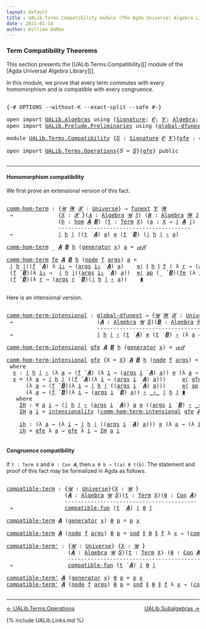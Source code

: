 ```yaml
---
layout: default
title : UALib.Terms.Compatibility module (The Agda Universal Algebra Library)
date : 2021-01-14
author: William DeMeo
---
```


### <a id="term-compatibility-theorems">Term Compatibility Theorems</a>

This section presents the [UALib.Terms.Compatibility][] module of the [Agda Universal Algebra Library][].

In this module, we prove that every term commutes with every homomorphism and is compatible with every congruence.

<pre class="Agda">

<a id="454" class="Symbol">{-#</a> <a id="458" class="Keyword">OPTIONS</a> <a id="466" class="Pragma">--without-K</a> <a id="478" class="Pragma">--exact-split</a> <a id="492" class="Pragma">--safe</a> <a id="499" class="Symbol">#-}</a>

<a id="504" class="Keyword">open</a> <a id="509" class="Keyword">import</a> <a id="516" href="UALib.Algebras.html" class="Module">UALib.Algebras</a> <a id="531" class="Keyword">using</a> <a id="537" class="Symbol">(</a><a id="538" href="UALib.Algebras.Signatures.html#1385" class="Function">Signature</a><a id="547" class="Symbol">;</a> <a id="549" href="universes.html#613" class="Generalizable">𝓞</a><a id="550" class="Symbol">;</a> <a id="552" href="universes.html#617" class="Generalizable">𝓥</a><a id="553" class="Symbol">;</a> <a id="555" href="UALib.Algebras.Algebras.html#781" class="Function">Algebra</a><a id="562" class="Symbol">;</a> <a id="564" href="UALib.Algebras.Algebras.html#3482" class="Function Operator">_↠_</a><a id="567" class="Symbol">)</a>
<a id="569" class="Keyword">open</a> <a id="574" class="Keyword">import</a> <a id="581" href="UALib.Prelude.Preliminaries.html" class="Module">UALib.Prelude.Preliminaries</a> <a id="609" class="Keyword">using</a> <a id="615" class="Symbol">(</a><a id="616" href="MGS-Subsingleton-Theorems.html#3468" class="Function">global-dfunext</a><a id="630" class="Symbol">;</a> <a id="632" href="universes.html#551" class="Postulate">Universe</a><a id="640" class="Symbol">;</a> <a id="642" href="universes.html#758" class="Function Operator">_̇</a><a id="644" class="Symbol">)</a>

<a id="647" class="Keyword">module</a> <a id="654" href="UALib.Terms.Compatibility.html" class="Module">UALib.Terms.Compatibility</a> <a id="680" class="Symbol">{</a><a id="681" href="UALib.Terms.Compatibility.html#681" class="Bound">𝑆</a> <a id="683" class="Symbol">:</a> <a id="685" href="UALib.Algebras.Signatures.html#1385" class="Function">Signature</a> <a id="695" href="universes.html#613" class="Generalizable">𝓞</a> <a id="697" href="universes.html#617" class="Generalizable">𝓥</a><a id="698" class="Symbol">}{</a><a id="700" href="UALib.Terms.Compatibility.html#700" class="Bound">gfe</a> <a id="704" class="Symbol">:</a> <a id="706" href="MGS-Subsingleton-Theorems.html#3468" class="Function">global-dfunext</a><a id="720" class="Symbol">}</a> <a id="722" class="Keyword">where</a>

<a id="729" class="Keyword">open</a> <a id="734" class="Keyword">import</a> <a id="741" href="UALib.Terms.Operations.html" class="Module">UALib.Terms.Operations</a><a id="763" class="Symbol">{</a><a id="764" class="Argument">𝑆</a> <a id="766" class="Symbol">=</a> <a id="768" href="UALib.Terms.Compatibility.html#681" class="Bound">𝑆</a><a id="769" class="Symbol">}{</a><a id="771" href="UALib.Terms.Compatibility.html#700" class="Bound">gfe</a><a id="774" class="Symbol">}</a> <a id="776" class="Keyword">public</a>

</pre>

----------------------------------------------------------

#### <a id="homomorphism compatibility">Homomorphism compatibility</a>

We first prove an extensional version of this fact.

<pre class="Agda">

<a id="comm-hom-term"></a><a id="995" href="UALib.Terms.Compatibility.html#995" class="Function">comm-hom-term</a> <a id="1009" class="Symbol">:</a> <a id="1011" class="Symbol">{</a><a id="1012" href="UALib.Terms.Compatibility.html#1012" class="Bound">𝓤</a> <a id="1014" href="UALib.Terms.Compatibility.html#1014" class="Bound">𝓦</a> <a id="1016" href="UALib.Terms.Compatibility.html#1016" class="Bound">𝓧</a> <a id="1018" class="Symbol">:</a> <a id="1020" href="universes.html#551" class="Postulate">Universe</a><a id="1028" class="Symbol">}</a> <a id="1030" class="Symbol">→</a> <a id="1032" href="MGS-FunExt-from-Univalence.html#393" class="Function">funext</a> <a id="1039" href="UALib.Terms.Compatibility.html#697" class="Bound">𝓥</a> <a id="1041" href="UALib.Terms.Compatibility.html#1014" class="Bound">𝓦</a>
 <a id="1044" class="Symbol">→</a>              <a id="1059" class="Symbol">{</a><a id="1060" href="UALib.Terms.Compatibility.html#1060" class="Bound">X</a> <a id="1062" class="Symbol">:</a> <a id="1064" href="UALib.Terms.Compatibility.html#1016" class="Bound">𝓧</a> <a id="1066" href="universes.html#758" class="Function Operator">̇</a><a id="1067" class="Symbol">}(</a><a id="1069" href="UALib.Terms.Compatibility.html#1069" class="Bound">𝑨</a> <a id="1071" class="Symbol">:</a> <a id="1073" href="UALib.Algebras.Algebras.html#781" class="Function">Algebra</a> <a id="1081" href="UALib.Terms.Compatibility.html#1012" class="Bound">𝓤</a> <a id="1083" href="UALib.Terms.Compatibility.html#681" class="Bound">𝑆</a><a id="1084" class="Symbol">)</a> <a id="1086" class="Symbol">(</a><a id="1087" href="UALib.Terms.Compatibility.html#1087" class="Bound">𝑩</a> <a id="1089" class="Symbol">:</a> <a id="1091" href="UALib.Algebras.Algebras.html#781" class="Function">Algebra</a> <a id="1099" href="UALib.Terms.Compatibility.html#1014" class="Bound">𝓦</a> <a id="1101" href="UALib.Terms.Compatibility.html#681" class="Bound">𝑆</a><a id="1102" class="Symbol">)</a>
                <a id="1120" class="Symbol">(</a><a id="1121" href="UALib.Terms.Compatibility.html#1121" class="Bound">h</a> <a id="1123" class="Symbol">:</a> <a id="1125" href="UALib.Homomorphisms.Basic.html#1984" class="Function">hom</a> <a id="1129" href="UALib.Terms.Compatibility.html#1069" class="Bound">𝑨</a> <a id="1131" href="UALib.Terms.Compatibility.html#1087" class="Bound">𝑩</a><a id="1132" class="Symbol">)</a> <a id="1134" class="Symbol">(</a><a id="1135" href="UALib.Terms.Compatibility.html#1135" class="Bound">t</a> <a id="1137" class="Symbol">:</a> <a id="1139" href="UALib.Terms.Basic.html#2288" class="Datatype">Term</a> <a id="1144" href="UALib.Terms.Compatibility.html#1060" class="Bound">X</a><a id="1145" class="Symbol">)</a> <a id="1147" class="Symbol">(</a><a id="1148" href="UALib.Terms.Compatibility.html#1148" class="Bound">a</a> <a id="1150" class="Symbol">:</a> <a id="1152" href="UALib.Terms.Compatibility.html#1060" class="Bound">X</a> <a id="1154" class="Symbol">→</a> <a id="1156" href="UALib.Prelude.Preliminaries.html#11659" class="Function Operator">∣</a> <a id="1158" href="UALib.Terms.Compatibility.html#1069" class="Bound">𝑨</a> <a id="1160" href="UALib.Prelude.Preliminaries.html#11659" class="Function Operator">∣</a><a id="1161" class="Symbol">)</a>
                <a id="1179" class="Comment">-----------------------------------------</a>
 <a id="1222" class="Symbol">→</a>              <a id="1237" href="UALib.Prelude.Preliminaries.html#11659" class="Function Operator">∣</a> <a id="1239" href="UALib.Terms.Compatibility.html#1121" class="Bound">h</a> <a id="1241" href="UALib.Prelude.Preliminaries.html#11659" class="Function Operator">∣</a> <a id="1243" class="Symbol">((</a><a id="1245" href="UALib.Terms.Compatibility.html#1135" class="Bound">t</a> <a id="1247" href="UALib.Terms.Operations.html#1318" class="Function Operator">̇</a> <a id="1249" href="UALib.Terms.Compatibility.html#1069" class="Bound">𝑨</a><a id="1250" class="Symbol">)</a> <a id="1252" href="UALib.Terms.Compatibility.html#1148" class="Bound">a</a><a id="1253" class="Symbol">)</a> <a id="1255" href="UALib.Prelude.Preliminaries.html#5556" class="Datatype Operator">≡</a> <a id="1257" class="Symbol">(</a><a id="1258" href="UALib.Terms.Compatibility.html#1135" class="Bound">t</a> <a id="1260" href="UALib.Terms.Operations.html#1318" class="Function Operator">̇</a> <a id="1262" href="UALib.Terms.Compatibility.html#1087" class="Bound">𝑩</a><a id="1263" class="Symbol">)</a> <a id="1265" class="Symbol">(</a><a id="1266" href="UALib.Prelude.Preliminaries.html#11659" class="Function Operator">∣</a> <a id="1268" href="UALib.Terms.Compatibility.html#1121" class="Bound">h</a> <a id="1270" href="UALib.Prelude.Preliminaries.html#11659" class="Function Operator">∣</a> <a id="1272" href="MGS-MLTT.html#3813" class="Function Operator">∘</a> <a id="1274" href="UALib.Terms.Compatibility.html#1148" class="Bound">a</a><a id="1275" class="Symbol">)</a>

<a id="1278" href="UALib.Terms.Compatibility.html#995" class="Function">comm-hom-term</a> <a id="1292" class="Symbol">_</a> <a id="1294" href="UALib.Terms.Compatibility.html#1294" class="Bound">𝑨</a> <a id="1296" href="UALib.Terms.Compatibility.html#1296" class="Bound">𝑩</a> <a id="1298" href="UALib.Terms.Compatibility.html#1298" class="Bound">h</a> <a id="1300" class="Symbol">(</a><a id="1301" href="UALib.Terms.Basic.html#2335" class="InductiveConstructor">generator</a> <a id="1311" href="UALib.Terms.Compatibility.html#1311" class="Bound">x</a><a id="1312" class="Symbol">)</a> <a id="1314" href="UALib.Terms.Compatibility.html#1314" class="Bound">a</a> <a id="1316" class="Symbol">=</a> <a id="1318" href="UALib.Prelude.Preliminaries.html#5570" class="InductiveConstructor">𝓇ℯ𝒻𝓁</a>

<a id="1324" href="UALib.Terms.Compatibility.html#995" class="Function">comm-hom-term</a> <a id="1338" href="UALib.Terms.Compatibility.html#1338" class="Bound">fe</a> <a id="1341" href="UALib.Terms.Compatibility.html#1341" class="Bound">𝑨</a> <a id="1343" href="UALib.Terms.Compatibility.html#1343" class="Bound">𝑩</a> <a id="1345" href="UALib.Terms.Compatibility.html#1345" class="Bound">h</a> <a id="1347" class="Symbol">(</a><a id="1348" href="UALib.Terms.Basic.html#2360" class="InductiveConstructor">node</a> <a id="1353" href="UALib.Terms.Compatibility.html#1353" class="Bound">f</a> <a id="1355" href="UALib.Terms.Compatibility.html#1355" class="Bound">args</a><a id="1359" class="Symbol">)</a> <a id="1361" href="UALib.Terms.Compatibility.html#1361" class="Bound">a</a> <a id="1363" class="Symbol">=</a>
 <a id="1366" href="UALib.Prelude.Preliminaries.html#11659" class="Function Operator">∣</a> <a id="1368" href="UALib.Terms.Compatibility.html#1345" class="Bound">h</a> <a id="1370" href="UALib.Prelude.Preliminaries.html#11659" class="Function Operator">∣</a><a id="1371" class="Symbol">((</a><a id="1373" href="UALib.Terms.Compatibility.html#1353" class="Bound">f</a> <a id="1375" href="UALib.Algebras.Algebras.html#2931" class="Function Operator">̂</a> <a id="1377" href="UALib.Terms.Compatibility.html#1341" class="Bound">𝑨</a><a id="1378" class="Symbol">)</a> <a id="1380" class="Symbol">λ</a> <a id="1382" href="UALib.Terms.Compatibility.html#1382" class="Bound">i₁</a> <a id="1385" class="Symbol">→</a> <a id="1387" class="Symbol">(</a><a id="1388" href="UALib.Terms.Compatibility.html#1355" class="Bound">args</a> <a id="1393" href="UALib.Terms.Compatibility.html#1382" class="Bound">i₁</a> <a id="1396" href="UALib.Terms.Operations.html#1318" class="Function Operator">̇</a> <a id="1398" href="UALib.Terms.Compatibility.html#1341" class="Bound">𝑨</a><a id="1399" class="Symbol">)</a> <a id="1401" href="UALib.Terms.Compatibility.html#1361" class="Bound">a</a><a id="1402" class="Symbol">)</a>    <a id="1407" href="MGS-MLTT.html#5997" class="Function Operator">≡⟨</a> <a id="1410" href="UALib.Prelude.Preliminaries.html#11740" class="Function Operator">∥</a> <a id="1412" href="UALib.Terms.Compatibility.html#1345" class="Bound">h</a> <a id="1414" href="UALib.Prelude.Preliminaries.html#11740" class="Function Operator">∥</a> <a id="1416" href="UALib.Terms.Compatibility.html#1353" class="Bound">f</a> <a id="1418" class="Symbol">(</a> <a id="1420" class="Symbol">λ</a> <a id="1422" href="UALib.Terms.Compatibility.html#1422" class="Bound">r</a> <a id="1424" class="Symbol">→</a> <a id="1426" class="Symbol">(</a><a id="1427" href="UALib.Terms.Compatibility.html#1355" class="Bound">args</a> <a id="1432" href="UALib.Terms.Compatibility.html#1422" class="Bound">r</a> <a id="1434" href="UALib.Terms.Operations.html#1318" class="Function Operator">̇</a> <a id="1436" href="UALib.Terms.Compatibility.html#1341" class="Bound">𝑨</a><a id="1437" class="Symbol">)</a> <a id="1439" href="UALib.Terms.Compatibility.html#1361" class="Bound">a</a> <a id="1441" class="Symbol">)</a> <a id="1443" href="MGS-MLTT.html#5997" class="Function Operator">⟩</a>
 <a id="1446" class="Symbol">(</a><a id="1447" href="UALib.Terms.Compatibility.html#1353" class="Bound">f</a> <a id="1449" href="UALib.Algebras.Algebras.html#2931" class="Function Operator">̂</a> <a id="1451" href="UALib.Terms.Compatibility.html#1343" class="Bound">𝑩</a><a id="1452" class="Symbol">)(λ</a> <a id="1456" href="UALib.Terms.Compatibility.html#1456" class="Bound">i₁</a> <a id="1459" class="Symbol">→</a>  <a id="1462" href="UALib.Prelude.Preliminaries.html#11659" class="Function Operator">∣</a> <a id="1464" href="UALib.Terms.Compatibility.html#1345" class="Bound">h</a> <a id="1466" href="UALib.Prelude.Preliminaries.html#11659" class="Function Operator">∣</a><a id="1467" class="Symbol">((</a><a id="1469" href="UALib.Terms.Compatibility.html#1355" class="Bound">args</a> <a id="1474" href="UALib.Terms.Compatibility.html#1456" class="Bound">i₁</a> <a id="1477" href="UALib.Terms.Operations.html#1318" class="Function Operator">̇</a> <a id="1479" href="UALib.Terms.Compatibility.html#1341" class="Bound">𝑨</a><a id="1480" class="Symbol">)</a> <a id="1482" href="UALib.Terms.Compatibility.html#1361" class="Bound">a</a><a id="1483" class="Symbol">))</a>  <a id="1487" href="MGS-MLTT.html#5997" class="Function Operator">≡⟨</a> <a id="1490" href="MGS-MLTT.html#6613" class="Function">ap</a> <a id="1493" class="Symbol">(_</a> <a id="1496" href="UALib.Algebras.Algebras.html#2931" class="Function Operator">̂</a> <a id="1498" href="UALib.Terms.Compatibility.html#1343" class="Bound">𝑩</a><a id="1499" class="Symbol">)(</a><a id="1501" href="UALib.Terms.Compatibility.html#1338" class="Bound">fe</a> <a id="1504" class="Symbol">(λ</a> <a id="1507" href="UALib.Terms.Compatibility.html#1507" class="Bound">i₁</a> <a id="1510" class="Symbol">→</a> <a id="1512" href="UALib.Terms.Compatibility.html#995" class="Function">comm-hom-term</a> <a id="1526" href="UALib.Terms.Compatibility.html#1338" class="Bound">fe</a> <a id="1529" href="UALib.Terms.Compatibility.html#1341" class="Bound">𝑨</a> <a id="1531" href="UALib.Terms.Compatibility.html#1343" class="Bound">𝑩</a> <a id="1533" href="UALib.Terms.Compatibility.html#1345" class="Bound">h</a> <a id="1535" class="Symbol">(</a><a id="1536" href="UALib.Terms.Compatibility.html#1355" class="Bound">args</a> <a id="1541" href="UALib.Terms.Compatibility.html#1507" class="Bound">i₁</a><a id="1543" class="Symbol">)</a> <a id="1545" href="UALib.Terms.Compatibility.html#1361" class="Bound">a</a><a id="1546" class="Symbol">))</a><a id="1548" href="MGS-MLTT.html#5997" class="Function Operator">⟩</a>
 <a id="1551" class="Symbol">(</a><a id="1552" href="UALib.Terms.Compatibility.html#1353" class="Bound">f</a> <a id="1554" href="UALib.Algebras.Algebras.html#2931" class="Function Operator">̂</a> <a id="1556" href="UALib.Terms.Compatibility.html#1343" class="Bound">𝑩</a><a id="1557" class="Symbol">)(λ</a> <a id="1561" href="UALib.Terms.Compatibility.html#1561" class="Bound">r</a> <a id="1563" class="Symbol">→</a> <a id="1565" class="Symbol">(</a><a id="1566" href="UALib.Terms.Compatibility.html#1355" class="Bound">args</a> <a id="1571" href="UALib.Terms.Compatibility.html#1561" class="Bound">r</a> <a id="1573" href="UALib.Terms.Operations.html#1318" class="Function Operator">̇</a> <a id="1575" href="UALib.Terms.Compatibility.html#1343" class="Bound">𝑩</a><a id="1576" class="Symbol">)(</a><a id="1578" href="UALib.Prelude.Preliminaries.html#11659" class="Function Operator">∣</a> <a id="1580" href="UALib.Terms.Compatibility.html#1345" class="Bound">h</a> <a id="1582" href="UALib.Prelude.Preliminaries.html#11659" class="Function Operator">∣</a> <a id="1584" href="MGS-MLTT.html#3813" class="Function Operator">∘</a> <a id="1586" href="UALib.Terms.Compatibility.html#1361" class="Bound">a</a><a id="1587" class="Symbol">))</a>    <a id="1593" href="MGS-MLTT.html#6079" class="Function Operator">∎</a>

</pre>

Here is an intensional version.

<pre class="Agda">

<a id="comm-hom-term-intensional"></a><a id="1655" href="UALib.Terms.Compatibility.html#1655" class="Function">comm-hom-term-intensional</a> <a id="1681" class="Symbol">:</a> <a id="1683" href="MGS-Subsingleton-Theorems.html#3468" class="Function">global-dfunext</a> <a id="1698" class="Symbol">→</a> <a id="1700" class="Symbol">{</a><a id="1701" href="UALib.Terms.Compatibility.html#1701" class="Bound">𝓤</a> <a id="1703" href="UALib.Terms.Compatibility.html#1703" class="Bound">𝓦</a> <a id="1705" href="UALib.Terms.Compatibility.html#1705" class="Bound">𝓧</a> <a id="1707" class="Symbol">:</a> <a id="1709" href="universes.html#551" class="Postulate">Universe</a><a id="1717" class="Symbol">}{</a><a id="1719" href="UALib.Terms.Compatibility.html#1719" class="Bound">X</a> <a id="1721" class="Symbol">:</a> <a id="1723" href="UALib.Terms.Compatibility.html#1705" class="Bound">𝓧</a> <a id="1725" href="universes.html#758" class="Function Operator">̇</a><a id="1726" class="Symbol">}</a>
 <a id="1729" class="Symbol">→</a>                          <a id="1756" class="Symbol">(</a><a id="1757" href="UALib.Terms.Compatibility.html#1757" class="Bound">𝑨</a> <a id="1759" class="Symbol">:</a> <a id="1761" href="UALib.Algebras.Algebras.html#781" class="Function">Algebra</a> <a id="1769" href="UALib.Terms.Compatibility.html#1701" class="Bound">𝓤</a> <a id="1771" href="UALib.Terms.Compatibility.html#681" class="Bound">𝑆</a><a id="1772" class="Symbol">)(</a><a id="1774" href="UALib.Terms.Compatibility.html#1774" class="Bound">𝑩</a> <a id="1776" class="Symbol">:</a> <a id="1778" href="UALib.Algebras.Algebras.html#781" class="Function">Algebra</a> <a id="1786" href="UALib.Terms.Compatibility.html#1703" class="Bound">𝓦</a> <a id="1788" href="UALib.Terms.Compatibility.html#681" class="Bound">𝑆</a><a id="1789" class="Symbol">)(</a><a id="1791" href="UALib.Terms.Compatibility.html#1791" class="Bound">h</a> <a id="1793" class="Symbol">:</a> <a id="1795" href="UALib.Homomorphisms.Basic.html#1984" class="Function">hom</a> <a id="1799" href="UALib.Terms.Compatibility.html#1757" class="Bound">𝑨</a> <a id="1801" href="UALib.Terms.Compatibility.html#1774" class="Bound">𝑩</a><a id="1802" class="Symbol">)(</a><a id="1804" href="UALib.Terms.Compatibility.html#1804" class="Bound">t</a> <a id="1806" class="Symbol">:</a> <a id="1808" href="UALib.Terms.Basic.html#2288" class="Datatype">Term</a> <a id="1813" href="UALib.Terms.Compatibility.html#1719" class="Bound">X</a><a id="1814" class="Symbol">)</a>
                            <a id="1844" class="Comment">-------------------------------------------------------------</a>
 <a id="1907" class="Symbol">→</a>                          <a id="1934" href="UALib.Prelude.Preliminaries.html#11659" class="Function Operator">∣</a> <a id="1936" href="UALib.Terms.Compatibility.html#1791" class="Bound">h</a> <a id="1938" href="UALib.Prelude.Preliminaries.html#11659" class="Function Operator">∣</a> <a id="1940" href="MGS-MLTT.html#3813" class="Function Operator">∘</a> <a id="1942" class="Symbol">(</a><a id="1943" href="UALib.Terms.Compatibility.html#1804" class="Bound">t</a> <a id="1945" href="UALib.Terms.Operations.html#1318" class="Function Operator">̇</a> <a id="1947" href="UALib.Terms.Compatibility.html#1757" class="Bound">𝑨</a><a id="1948" class="Symbol">)</a> <a id="1950" href="UALib.Prelude.Preliminaries.html#5556" class="Datatype Operator">≡</a> <a id="1952" class="Symbol">(</a><a id="1953" href="UALib.Terms.Compatibility.html#1804" class="Bound">t</a> <a id="1955" href="UALib.Terms.Operations.html#1318" class="Function Operator">̇</a> <a id="1957" href="UALib.Terms.Compatibility.html#1774" class="Bound">𝑩</a><a id="1958" class="Symbol">)</a> <a id="1960" href="MGS-MLTT.html#3813" class="Function Operator">∘</a> <a id="1962" class="Symbol">(λ</a> <a id="1965" href="UALib.Terms.Compatibility.html#1965" class="Bound">a</a> <a id="1967" class="Symbol">→</a> <a id="1969" href="UALib.Prelude.Preliminaries.html#11659" class="Function Operator">∣</a> <a id="1971" href="UALib.Terms.Compatibility.html#1791" class="Bound">h</a> <a id="1973" href="UALib.Prelude.Preliminaries.html#11659" class="Function Operator">∣</a> <a id="1975" href="MGS-MLTT.html#3813" class="Function Operator">∘</a> <a id="1977" href="UALib.Terms.Compatibility.html#1965" class="Bound">a</a><a id="1978" class="Symbol">)</a>

<a id="1981" href="UALib.Terms.Compatibility.html#1655" class="Function">comm-hom-term-intensional</a> <a id="2007" href="UALib.Terms.Compatibility.html#2007" class="Bound">gfe</a> <a id="2011" href="UALib.Terms.Compatibility.html#2011" class="Bound">𝑨</a> <a id="2013" href="UALib.Terms.Compatibility.html#2013" class="Bound">𝑩</a> <a id="2015" href="UALib.Terms.Compatibility.html#2015" class="Bound">h</a> <a id="2017" class="Symbol">(</a><a id="2018" href="UALib.Terms.Basic.html#2335" class="InductiveConstructor">generator</a> <a id="2028" href="UALib.Terms.Compatibility.html#2028" class="Bound">x</a><a id="2029" class="Symbol">)</a> <a id="2031" class="Symbol">=</a> <a id="2033" href="UALib.Prelude.Preliminaries.html#5570" class="InductiveConstructor">𝓇ℯ𝒻𝓁</a>

<a id="2039" href="UALib.Terms.Compatibility.html#1655" class="Function">comm-hom-term-intensional</a> <a id="2065" href="UALib.Terms.Compatibility.html#2065" class="Bound">gfe</a> <a id="2069" class="Symbol">{</a><a id="2070" class="Argument">X</a> <a id="2072" class="Symbol">=</a> <a id="2074" href="UALib.Terms.Compatibility.html#2074" class="Bound">X</a><a id="2075" class="Symbol">}</a> <a id="2077" href="UALib.Terms.Compatibility.html#2077" class="Bound">𝑨</a> <a id="2079" href="UALib.Terms.Compatibility.html#2079" class="Bound">𝑩</a> <a id="2081" href="UALib.Terms.Compatibility.html#2081" class="Bound">h</a> <a id="2083" class="Symbol">(</a><a id="2084" href="UALib.Terms.Basic.html#2360" class="InductiveConstructor">node</a> <a id="2089" href="UALib.Terms.Compatibility.html#2089" class="Bound">f</a> <a id="2091" href="UALib.Terms.Compatibility.html#2091" class="Bound">args</a><a id="2095" class="Symbol">)</a> <a id="2097" class="Symbol">=</a> <a id="2099" href="UALib.Terms.Compatibility.html#2110" class="Function">γ</a>
 <a id="2102" class="Keyword">where</a>
  <a id="2110" href="UALib.Terms.Compatibility.html#2110" class="Function">γ</a> <a id="2112" class="Symbol">:</a> <a id="2114" href="UALib.Prelude.Preliminaries.html#11659" class="Function Operator">∣</a> <a id="2116" href="UALib.Terms.Compatibility.html#2081" class="Bound">h</a> <a id="2118" href="UALib.Prelude.Preliminaries.html#11659" class="Function Operator">∣</a> <a id="2120" href="MGS-MLTT.html#3813" class="Function Operator">∘</a> <a id="2122" class="Symbol">(λ</a> <a id="2125" href="UALib.Terms.Compatibility.html#2125" class="Bound">a</a> <a id="2127" class="Symbol">→</a> <a id="2129" class="Symbol">(</a><a id="2130" href="UALib.Terms.Compatibility.html#2089" class="Bound">f</a> <a id="2132" href="UALib.Algebras.Algebras.html#2931" class="Function Operator">̂</a> <a id="2134" href="UALib.Terms.Compatibility.html#2077" class="Bound">𝑨</a><a id="2135" class="Symbol">)</a> <a id="2137" class="Symbol">(λ</a> <a id="2140" href="UALib.Terms.Compatibility.html#2140" class="Bound">i</a> <a id="2142" class="Symbol">→</a> <a id="2144" class="Symbol">(</a><a id="2145" href="UALib.Terms.Compatibility.html#2091" class="Bound">args</a> <a id="2150" href="UALib.Terms.Compatibility.html#2140" class="Bound">i</a> <a id="2152" href="UALib.Terms.Operations.html#1318" class="Function Operator">̇</a> <a id="2154" href="UALib.Terms.Compatibility.html#2077" class="Bound">𝑨</a><a id="2155" class="Symbol">)</a> <a id="2157" href="UALib.Terms.Compatibility.html#2125" class="Bound">a</a><a id="2158" class="Symbol">))</a> <a id="2161" href="UALib.Prelude.Preliminaries.html#5556" class="Datatype Operator">≡</a> <a id="2163" class="Symbol">(λ</a> <a id="2166" href="UALib.Terms.Compatibility.html#2166" class="Bound">a</a> <a id="2168" class="Symbol">→</a> <a id="2170" class="Symbol">(</a><a id="2171" href="UALib.Terms.Compatibility.html#2089" class="Bound">f</a> <a id="2173" href="UALib.Algebras.Algebras.html#2931" class="Function Operator">̂</a> <a id="2175" href="UALib.Terms.Compatibility.html#2079" class="Bound">𝑩</a><a id="2176" class="Symbol">)(λ</a> <a id="2180" href="UALib.Terms.Compatibility.html#2180" class="Bound">i</a> <a id="2182" class="Symbol">→</a> <a id="2184" class="Symbol">(</a><a id="2185" href="UALib.Terms.Compatibility.html#2091" class="Bound">args</a> <a id="2190" href="UALib.Terms.Compatibility.html#2180" class="Bound">i</a> <a id="2192" href="UALib.Terms.Operations.html#1318" class="Function Operator">̇</a> <a id="2194" href="UALib.Terms.Compatibility.html#2079" class="Bound">𝑩</a><a id="2195" class="Symbol">)</a> <a id="2197" href="UALib.Terms.Compatibility.html#2166" class="Bound">a</a><a id="2198" class="Symbol">))</a> <a id="2201" href="MGS-MLTT.html#3813" class="Function Operator">∘</a> <a id="2203" href="MGS-MLTT.html#3813" class="Function Operator">_∘_</a> <a id="2207" href="UALib.Prelude.Preliminaries.html#11659" class="Function Operator">∣</a> <a id="2209" href="UALib.Terms.Compatibility.html#2081" class="Bound">h</a> <a id="2211" href="UALib.Prelude.Preliminaries.html#11659" class="Function Operator">∣</a>
  <a id="2215" href="UALib.Terms.Compatibility.html#2110" class="Function">γ</a> <a id="2217" class="Symbol">=</a> <a id="2219" class="Symbol">(λ</a> <a id="2222" href="UALib.Terms.Compatibility.html#2222" class="Bound">a</a> <a id="2224" class="Symbol">→</a> <a id="2226" href="UALib.Prelude.Preliminaries.html#11659" class="Function Operator">∣</a> <a id="2228" href="UALib.Terms.Compatibility.html#2081" class="Bound">h</a> <a id="2230" href="UALib.Prelude.Preliminaries.html#11659" class="Function Operator">∣</a> <a id="2232" class="Symbol">((</a><a id="2234" href="UALib.Terms.Compatibility.html#2089" class="Bound">f</a> <a id="2236" href="UALib.Algebras.Algebras.html#2931" class="Function Operator">̂</a> <a id="2238" href="UALib.Terms.Compatibility.html#2077" class="Bound">𝑨</a><a id="2239" class="Symbol">)(λ</a> <a id="2243" href="UALib.Terms.Compatibility.html#2243" class="Bound">i</a> <a id="2245" class="Symbol">→</a> <a id="2247" class="Symbol">(</a><a id="2248" href="UALib.Terms.Compatibility.html#2091" class="Bound">args</a> <a id="2253" href="UALib.Terms.Compatibility.html#2243" class="Bound">i</a> <a id="2255" href="UALib.Terms.Operations.html#1318" class="Function Operator">̇</a> <a id="2257" href="UALib.Terms.Compatibility.html#2077" class="Bound">𝑨</a><a id="2258" class="Symbol">)</a> <a id="2260" href="UALib.Terms.Compatibility.html#2222" class="Bound">a</a><a id="2261" class="Symbol">)))</a>     <a id="2269" href="MGS-MLTT.html#5997" class="Function Operator">≡⟨</a> <a id="2272" href="UALib.Terms.Compatibility.html#2065" class="Bound">gfe</a> <a id="2276" class="Symbol">(λ</a> <a id="2279" href="UALib.Terms.Compatibility.html#2279" class="Bound">a</a> <a id="2281" class="Symbol">→</a> <a id="2283" href="UALib.Prelude.Preliminaries.html#11740" class="Function Operator">∥</a> <a id="2285" href="UALib.Terms.Compatibility.html#2081" class="Bound">h</a> <a id="2287" href="UALib.Prelude.Preliminaries.html#11740" class="Function Operator">∥</a> <a id="2289" href="UALib.Terms.Compatibility.html#2089" class="Bound">f</a> <a id="2291" class="Symbol">(</a> <a id="2293" class="Symbol">λ</a> <a id="2295" href="UALib.Terms.Compatibility.html#2295" class="Bound">r</a> <a id="2297" class="Symbol">→</a> <a id="2299" class="Symbol">(</a><a id="2300" href="UALib.Terms.Compatibility.html#2091" class="Bound">args</a> <a id="2305" href="UALib.Terms.Compatibility.html#2295" class="Bound">r</a> <a id="2307" href="UALib.Terms.Operations.html#1318" class="Function Operator">̇</a> <a id="2309" href="UALib.Terms.Compatibility.html#2077" class="Bound">𝑨</a><a id="2310" class="Symbol">)</a> <a id="2312" href="UALib.Terms.Compatibility.html#2279" class="Bound">a</a> <a id="2314" class="Symbol">))</a> <a id="2317" href="MGS-MLTT.html#5997" class="Function Operator">⟩</a>
      <a id="2325" class="Symbol">(λ</a> <a id="2328" href="UALib.Terms.Compatibility.html#2328" class="Bound">a</a> <a id="2330" class="Symbol">→</a> <a id="2332" class="Symbol">(</a><a id="2333" href="UALib.Terms.Compatibility.html#2089" class="Bound">f</a> <a id="2335" href="UALib.Algebras.Algebras.html#2931" class="Function Operator">̂</a> <a id="2337" href="UALib.Terms.Compatibility.html#2079" class="Bound">𝑩</a><a id="2338" class="Symbol">)(λ</a> <a id="2342" href="UALib.Terms.Compatibility.html#2342" class="Bound">i</a> <a id="2344" class="Symbol">→</a> <a id="2346" href="UALib.Prelude.Preliminaries.html#11659" class="Function Operator">∣</a> <a id="2348" href="UALib.Terms.Compatibility.html#2081" class="Bound">h</a> <a id="2350" href="UALib.Prelude.Preliminaries.html#11659" class="Function Operator">∣</a> <a id="2352" class="Symbol">((</a><a id="2354" href="UALib.Terms.Compatibility.html#2091" class="Bound">args</a> <a id="2359" href="UALib.Terms.Compatibility.html#2342" class="Bound">i</a> <a id="2361" href="UALib.Terms.Operations.html#1318" class="Function Operator">̇</a> <a id="2363" href="UALib.Terms.Compatibility.html#2077" class="Bound">𝑨</a><a id="2364" class="Symbol">)</a> <a id="2366" href="UALib.Terms.Compatibility.html#2328" class="Bound">a</a><a id="2367" class="Symbol">)))</a>     <a id="2375" href="MGS-MLTT.html#5997" class="Function Operator">≡⟨</a> <a id="2378" href="MGS-MLTT.html#6613" class="Function">ap</a> <a id="2381" class="Symbol">(λ</a> <a id="2384" href="UALib.Terms.Compatibility.html#2384" class="Bound">-</a> <a id="2386" class="Symbol">→</a> <a id="2388" class="Symbol">(λ</a> <a id="2391" href="UALib.Terms.Compatibility.html#2391" class="Bound">a</a> <a id="2393" class="Symbol">→</a> <a id="2395" class="Symbol">(</a><a id="2396" href="UALib.Terms.Compatibility.html#2089" class="Bound">f</a> <a id="2398" href="UALib.Algebras.Algebras.html#2931" class="Function Operator">̂</a> <a id="2400" href="UALib.Terms.Compatibility.html#2079" class="Bound">𝑩</a><a id="2401" class="Symbol">)(</a><a id="2403" href="UALib.Terms.Compatibility.html#2384" class="Bound">-</a> <a id="2405" href="UALib.Terms.Compatibility.html#2391" class="Bound">a</a><a id="2406" class="Symbol">)))</a> <a id="2410" href="UALib.Terms.Compatibility.html#2637" class="Function">ih</a> <a id="2413" href="MGS-MLTT.html#5997" class="Function Operator">⟩</a>
      <a id="2421" class="Symbol">(λ</a> <a id="2424" href="UALib.Terms.Compatibility.html#2424" class="Bound">a</a> <a id="2426" class="Symbol">→</a> <a id="2428" class="Symbol">(</a><a id="2429" href="UALib.Terms.Compatibility.html#2089" class="Bound">f</a> <a id="2431" href="UALib.Algebras.Algebras.html#2931" class="Function Operator">̂</a> <a id="2433" href="UALib.Terms.Compatibility.html#2079" class="Bound">𝑩</a><a id="2434" class="Symbol">)(λ</a> <a id="2438" href="UALib.Terms.Compatibility.html#2438" class="Bound">i</a> <a id="2440" class="Symbol">→</a> <a id="2442" class="Symbol">(</a><a id="2443" href="UALib.Terms.Compatibility.html#2091" class="Bound">args</a> <a id="2448" href="UALib.Terms.Compatibility.html#2438" class="Bound">i</a> <a id="2450" href="UALib.Terms.Operations.html#1318" class="Function Operator">̇</a> <a id="2452" href="UALib.Terms.Compatibility.html#2079" class="Bound">𝑩</a><a id="2453" class="Symbol">)</a> <a id="2455" href="UALib.Terms.Compatibility.html#2424" class="Bound">a</a><a id="2456" class="Symbol">))</a> <a id="2459" href="MGS-MLTT.html#3813" class="Function Operator">∘</a> <a id="2461" href="MGS-MLTT.html#3813" class="Function Operator">_∘_</a> <a id="2465" href="UALib.Prelude.Preliminaries.html#11659" class="Function Operator">∣</a> <a id="2467" href="UALib.Terms.Compatibility.html#2081" class="Bound">h</a> <a id="2469" href="UALib.Prelude.Preliminaries.html#11659" class="Function Operator">∣</a> <a id="2471" href="MGS-MLTT.html#6079" class="Function Operator">∎</a>
   <a id="2476" class="Keyword">where</a>
    <a id="2486" href="UALib.Terms.Compatibility.html#2486" class="Function">IH</a> <a id="2489" class="Symbol">:</a> <a id="2491" class="Symbol">∀</a> <a id="2493" href="UALib.Terms.Compatibility.html#2493" class="Bound">a</a> <a id="2495" href="UALib.Terms.Compatibility.html#2495" class="Bound">i</a> <a id="2497" class="Symbol">→</a> <a id="2499" class="Symbol">(</a><a id="2500" href="UALib.Prelude.Preliminaries.html#11659" class="Function Operator">∣</a> <a id="2502" href="UALib.Terms.Compatibility.html#2081" class="Bound">h</a> <a id="2504" href="UALib.Prelude.Preliminaries.html#11659" class="Function Operator">∣</a> <a id="2506" href="MGS-MLTT.html#3813" class="Function Operator">∘</a> <a id="2508" class="Symbol">(</a><a id="2509" href="UALib.Terms.Compatibility.html#2091" class="Bound">args</a> <a id="2514" href="UALib.Terms.Compatibility.html#2495" class="Bound">i</a> <a id="2516" href="UALib.Terms.Operations.html#1318" class="Function Operator">̇</a> <a id="2518" href="UALib.Terms.Compatibility.html#2077" class="Bound">𝑨</a><a id="2519" class="Symbol">))</a> <a id="2522" href="UALib.Terms.Compatibility.html#2493" class="Bound">a</a> <a id="2524" href="UALib.Prelude.Preliminaries.html#5556" class="Datatype Operator">≡</a> <a id="2526" class="Symbol">((</a><a id="2528" href="UALib.Terms.Compatibility.html#2091" class="Bound">args</a> <a id="2533" href="UALib.Terms.Compatibility.html#2495" class="Bound">i</a> <a id="2535" href="UALib.Terms.Operations.html#1318" class="Function Operator">̇</a> <a id="2537" href="UALib.Terms.Compatibility.html#2079" class="Bound">𝑩</a><a id="2538" class="Symbol">)</a> <a id="2540" href="MGS-MLTT.html#3813" class="Function Operator">∘</a> <a id="2542" href="MGS-MLTT.html#3813" class="Function Operator">_∘_</a> <a id="2546" href="UALib.Prelude.Preliminaries.html#11659" class="Function Operator">∣</a> <a id="2548" href="UALib.Terms.Compatibility.html#2081" class="Bound">h</a> <a id="2550" href="UALib.Prelude.Preliminaries.html#11659" class="Function Operator">∣</a><a id="2551" class="Symbol">)</a> <a id="2553" href="UALib.Terms.Compatibility.html#2493" class="Bound">a</a>
    <a id="2559" href="UALib.Terms.Compatibility.html#2486" class="Function">IH</a> <a id="2562" href="UALib.Terms.Compatibility.html#2562" class="Bound">a</a> <a id="2564" href="UALib.Terms.Compatibility.html#2564" class="Bound">i</a> <a id="2566" class="Symbol">=</a> <a id="2568" href="UALib.Prelude.Extensionality.html#3477" class="Function">intensionality</a> <a id="2583" class="Symbol">(</a><a id="2584" href="UALib.Terms.Compatibility.html#1655" class="Function">comm-hom-term-intensional</a> <a id="2610" href="UALib.Terms.Compatibility.html#2065" class="Bound">gfe</a> <a id="2614" href="UALib.Terms.Compatibility.html#2077" class="Bound">𝑨</a> <a id="2616" href="UALib.Terms.Compatibility.html#2079" class="Bound">𝑩</a> <a id="2618" href="UALib.Terms.Compatibility.html#2081" class="Bound">h</a> <a id="2620" class="Symbol">(</a><a id="2621" href="UALib.Terms.Compatibility.html#2091" class="Bound">args</a> <a id="2626" href="UALib.Terms.Compatibility.html#2564" class="Bound">i</a><a id="2627" class="Symbol">))</a> <a id="2630" href="UALib.Terms.Compatibility.html#2562" class="Bound">a</a>

    <a id="2637" href="UALib.Terms.Compatibility.html#2637" class="Function">ih</a> <a id="2640" class="Symbol">:</a> <a id="2642" class="Symbol">(λ</a> <a id="2645" href="UALib.Terms.Compatibility.html#2645" class="Bound">a</a> <a id="2647" class="Symbol">→</a> <a id="2649" class="Symbol">(λ</a> <a id="2652" href="UALib.Terms.Compatibility.html#2652" class="Bound">i</a> <a id="2654" class="Symbol">→</a> <a id="2656" href="UALib.Prelude.Preliminaries.html#11659" class="Function Operator">∣</a> <a id="2658" href="UALib.Terms.Compatibility.html#2081" class="Bound">h</a> <a id="2660" href="UALib.Prelude.Preliminaries.html#11659" class="Function Operator">∣</a> <a id="2662" class="Symbol">((</a><a id="2664" href="UALib.Terms.Compatibility.html#2091" class="Bound">args</a> <a id="2669" href="UALib.Terms.Compatibility.html#2652" class="Bound">i</a> <a id="2671" href="UALib.Terms.Operations.html#1318" class="Function Operator">̇</a> <a id="2673" href="UALib.Terms.Compatibility.html#2077" class="Bound">𝑨</a><a id="2674" class="Symbol">)</a> <a id="2676" href="UALib.Terms.Compatibility.html#2645" class="Bound">a</a><a id="2677" class="Symbol">)))</a> <a id="2681" href="UALib.Prelude.Preliminaries.html#5556" class="Datatype Operator">≡</a> <a id="2683" class="Symbol">(λ</a> <a id="2686" href="UALib.Terms.Compatibility.html#2686" class="Bound">a</a> <a id="2688" class="Symbol">→</a> <a id="2690" class="Symbol">(λ</a> <a id="2693" href="UALib.Terms.Compatibility.html#2693" class="Bound">i</a> <a id="2695" class="Symbol">→</a> <a id="2697" class="Symbol">((</a><a id="2699" href="UALib.Terms.Compatibility.html#2091" class="Bound">args</a> <a id="2704" href="UALib.Terms.Compatibility.html#2693" class="Bound">i</a> <a id="2706" href="UALib.Terms.Operations.html#1318" class="Function Operator">̇</a> <a id="2708" href="UALib.Terms.Compatibility.html#2079" class="Bound">𝑩</a><a id="2709" class="Symbol">)</a> <a id="2711" href="MGS-MLTT.html#3813" class="Function Operator">∘</a> <a id="2713" href="MGS-MLTT.html#3813" class="Function Operator">_∘_</a> <a id="2717" href="UALib.Prelude.Preliminaries.html#11659" class="Function Operator">∣</a> <a id="2719" href="UALib.Terms.Compatibility.html#2081" class="Bound">h</a> <a id="2721" href="UALib.Prelude.Preliminaries.html#11659" class="Function Operator">∣</a><a id="2722" class="Symbol">)</a> <a id="2724" href="UALib.Terms.Compatibility.html#2686" class="Bound">a</a><a id="2725" class="Symbol">))</a>
    <a id="2732" href="UALib.Terms.Compatibility.html#2637" class="Function">ih</a> <a id="2735" class="Symbol">=</a> <a id="2737" href="UALib.Terms.Compatibility.html#2065" class="Bound">gfe</a> <a id="2741" class="Symbol">λ</a> <a id="2743" href="UALib.Terms.Compatibility.html#2743" class="Bound">a</a> <a id="2745" class="Symbol">→</a> <a id="2747" href="UALib.Terms.Compatibility.html#2065" class="Bound">gfe</a> <a id="2751" class="Symbol">λ</a> <a id="2753" href="UALib.Terms.Compatibility.html#2753" class="Bound">i</a> <a id="2755" class="Symbol">→</a> <a id="2757" href="UALib.Terms.Compatibility.html#2486" class="Function">IH</a> <a id="2760" href="UALib.Terms.Compatibility.html#2743" class="Bound">a</a> <a id="2762" href="UALib.Terms.Compatibility.html#2753" class="Bound">i</a>

</pre>




#### <a id="congruence-compatibility">Congruence compatibility</a>

If `t : Term X` and `θ : Con 𝑨`, then `a θ b → t(a) θ t(b)`. The statement and proof of this fact may be formalized in Agda as follows.

<pre class="Agda">

<a id="compatible-term"></a><a id="2999" href="UALib.Terms.Compatibility.html#2999" class="Function">compatible-term</a> <a id="3015" class="Symbol">:</a> <a id="3017" class="Symbol">{</a><a id="3018" href="UALib.Terms.Compatibility.html#3018" class="Bound">𝓤</a> <a id="3020" class="Symbol">:</a> <a id="3022" href="universes.html#551" class="Postulate">Universe</a><a id="3030" class="Symbol">}{</a><a id="3032" href="UALib.Terms.Compatibility.html#3032" class="Bound">X</a> <a id="3034" class="Symbol">:</a> <a id="3036" href="UALib.Terms.Compatibility.html#3018" class="Bound">𝓤</a> <a id="3038" href="universes.html#758" class="Function Operator">̇</a><a id="3039" class="Symbol">}</a>
                  <a id="3059" class="Symbol">(</a><a id="3060" href="UALib.Terms.Compatibility.html#3060" class="Bound">𝑨</a> <a id="3062" class="Symbol">:</a> <a id="3064" href="UALib.Algebras.Algebras.html#781" class="Function">Algebra</a> <a id="3072" href="UALib.Terms.Compatibility.html#3018" class="Bound">𝓤</a> <a id="3074" href="UALib.Terms.Compatibility.html#681" class="Bound">𝑆</a><a id="3075" class="Symbol">)(</a><a id="3077" href="UALib.Terms.Compatibility.html#3077" class="Bound">t</a> <a id="3079" class="Symbol">:</a> <a id="3081" href="UALib.Terms.Basic.html#2288" class="Datatype">Term</a> <a id="3086" href="UALib.Terms.Compatibility.html#3032" class="Bound">X</a><a id="3087" class="Symbol">)(</a><a id="3089" href="UALib.Terms.Compatibility.html#3089" class="Bound">θ</a> <a id="3091" class="Symbol">:</a> <a id="3093" href="UALib.Algebras.Congruences.html#777" class="Function">Con</a> <a id="3097" href="UALib.Terms.Compatibility.html#3060" class="Bound">𝑨</a><a id="3098" class="Symbol">)</a>
                  <a id="3118" class="Comment">-----------------------------------------</a>
 <a id="3161" class="Symbol">→</a>                <a id="3178" href="UALib.Relations.Quotients.html#5019" class="Function">compatible-fun</a> <a id="3193" class="Symbol">(</a><a id="3194" href="UALib.Terms.Compatibility.html#3077" class="Bound">t</a> <a id="3196" href="UALib.Terms.Operations.html#1318" class="Function Operator">̇</a> <a id="3198" href="UALib.Terms.Compatibility.html#3060" class="Bound">𝑨</a><a id="3199" class="Symbol">)</a> <a id="3201" href="UALib.Prelude.Preliminaries.html#11659" class="Function Operator">∣</a> <a id="3203" href="UALib.Terms.Compatibility.html#3089" class="Bound">θ</a> <a id="3205" href="UALib.Prelude.Preliminaries.html#11659" class="Function Operator">∣</a>

<a id="3208" href="UALib.Terms.Compatibility.html#2999" class="Function">compatible-term</a> <a id="3224" href="UALib.Terms.Compatibility.html#3224" class="Bound">𝑨</a> <a id="3226" class="Symbol">(</a><a id="3227" href="UALib.Terms.Basic.html#2335" class="InductiveConstructor">generator</a> <a id="3237" href="UALib.Terms.Compatibility.html#3237" class="Bound">x</a><a id="3238" class="Symbol">)</a> <a id="3240" href="UALib.Terms.Compatibility.html#3240" class="Bound">θ</a> <a id="3242" href="UALib.Terms.Compatibility.html#3242" class="Bound">p</a> <a id="3244" class="Symbol">=</a> <a id="3246" href="UALib.Terms.Compatibility.html#3242" class="Bound">p</a> <a id="3248" href="UALib.Terms.Compatibility.html#3237" class="Bound">x</a>

<a id="3251" href="UALib.Terms.Compatibility.html#2999" class="Function">compatible-term</a> <a id="3267" href="UALib.Terms.Compatibility.html#3267" class="Bound">𝑨</a> <a id="3269" class="Symbol">(</a><a id="3270" href="UALib.Terms.Basic.html#2360" class="InductiveConstructor">node</a> <a id="3275" href="UALib.Terms.Compatibility.html#3275" class="Bound">f</a> <a id="3277" href="UALib.Terms.Compatibility.html#3277" class="Bound">args</a><a id="3281" class="Symbol">)</a> <a id="3283" href="UALib.Terms.Compatibility.html#3283" class="Bound">θ</a> <a id="3285" href="UALib.Terms.Compatibility.html#3285" class="Bound">p</a> <a id="3287" class="Symbol">=</a> <a id="3289" href="UALib.Prelude.Preliminaries.html#11744" class="Function">snd</a> <a id="3293" href="UALib.Prelude.Preliminaries.html#11740" class="Function Operator">∥</a> <a id="3295" href="UALib.Terms.Compatibility.html#3283" class="Bound">θ</a> <a id="3297" href="UALib.Prelude.Preliminaries.html#11740" class="Function Operator">∥</a> <a id="3299" href="UALib.Terms.Compatibility.html#3275" class="Bound">f</a> <a id="3301" class="Symbol">λ</a> <a id="3303" href="UALib.Terms.Compatibility.html#3303" class="Bound">x</a> <a id="3305" class="Symbol">→</a> <a id="3307" class="Symbol">(</a><a id="3308" href="UALib.Terms.Compatibility.html#2999" class="Function">compatible-term</a> <a id="3324" href="UALib.Terms.Compatibility.html#3267" class="Bound">𝑨</a> <a id="3326" class="Symbol">(</a><a id="3327" href="UALib.Terms.Compatibility.html#3277" class="Bound">args</a> <a id="3332" href="UALib.Terms.Compatibility.html#3303" class="Bound">x</a><a id="3333" class="Symbol">)</a> <a id="3335" href="UALib.Terms.Compatibility.html#3283" class="Bound">θ</a><a id="3336" class="Symbol">)</a> <a id="3338" href="UALib.Terms.Compatibility.html#3285" class="Bound">p</a>

<a id="compatible-term&#39;"></a><a id="3341" href="UALib.Terms.Compatibility.html#3341" class="Function">compatible-term&#39;</a> <a id="3358" class="Symbol">:</a> <a id="3360" class="Symbol">{</a><a id="3361" href="UALib.Terms.Compatibility.html#3361" class="Bound">𝓤</a> <a id="3363" class="Symbol">:</a> <a id="3365" href="universes.html#551" class="Postulate">Universe</a><a id="3373" class="Symbol">}</a> <a id="3375" class="Symbol">{</a><a id="3376" href="UALib.Terms.Compatibility.html#3376" class="Bound">X</a> <a id="3378" class="Symbol">:</a> <a id="3380" href="UALib.Terms.Compatibility.html#3361" class="Bound">𝓤</a> <a id="3382" href="universes.html#758" class="Function Operator">̇</a><a id="3383" class="Symbol">}</a>
                   <a id="3404" class="Symbol">(</a><a id="3405" href="UALib.Terms.Compatibility.html#3405" class="Bound">𝑨</a> <a id="3407" class="Symbol">:</a> <a id="3409" href="UALib.Algebras.Algebras.html#781" class="Function">Algebra</a> <a id="3417" href="UALib.Terms.Compatibility.html#3361" class="Bound">𝓤</a> <a id="3419" href="UALib.Terms.Compatibility.html#681" class="Bound">𝑆</a><a id="3420" class="Symbol">)(</a><a id="3422" href="UALib.Terms.Compatibility.html#3422" class="Bound">t</a> <a id="3424" class="Symbol">:</a> <a id="3426" href="UALib.Terms.Basic.html#2288" class="Datatype">Term</a> <a id="3431" href="UALib.Terms.Compatibility.html#3376" class="Bound">X</a><a id="3432" class="Symbol">)</a> <a id="3434" class="Symbol">(</a><a id="3435" href="UALib.Terms.Compatibility.html#3435" class="Bound">θ</a> <a id="3437" class="Symbol">:</a> <a id="3439" href="UALib.Algebras.Congruences.html#777" class="Function">Con</a> <a id="3443" href="UALib.Terms.Compatibility.html#3405" class="Bound">𝑨</a><a id="3444" class="Symbol">)</a>
                   <a id="3465" class="Comment">------------------------------------------</a>
 <a id="3509" class="Symbol">→</a>                 <a id="3527" href="UALib.Relations.Quotients.html#5019" class="Function">compatible-fun</a> <a id="3542" class="Symbol">(</a><a id="3543" href="UALib.Terms.Compatibility.html#3422" class="Bound">t</a> <a id="3545" href="UALib.Terms.Operations.html#1318" class="Function Operator">̇</a> <a id="3547" href="UALib.Terms.Compatibility.html#3405" class="Bound">𝑨</a><a id="3548" class="Symbol">)</a> <a id="3550" href="UALib.Prelude.Preliminaries.html#11659" class="Function Operator">∣</a> <a id="3552" href="UALib.Terms.Compatibility.html#3435" class="Bound">θ</a> <a id="3554" href="UALib.Prelude.Preliminaries.html#11659" class="Function Operator">∣</a>

<a id="3557" href="UALib.Terms.Compatibility.html#3341" class="Function">compatible-term&#39;</a> <a id="3574" href="UALib.Terms.Compatibility.html#3574" class="Bound">𝑨</a> <a id="3576" class="Symbol">(</a><a id="3577" href="UALib.Terms.Basic.html#2335" class="InductiveConstructor">generator</a> <a id="3587" href="UALib.Terms.Compatibility.html#3587" class="Bound">x</a><a id="3588" class="Symbol">)</a> <a id="3590" href="UALib.Terms.Compatibility.html#3590" class="Bound">θ</a> <a id="3592" href="UALib.Terms.Compatibility.html#3592" class="Bound">p</a> <a id="3594" class="Symbol">=</a> <a id="3596" href="UALib.Terms.Compatibility.html#3592" class="Bound">p</a> <a id="3598" href="UALib.Terms.Compatibility.html#3587" class="Bound">x</a>
<a id="3600" href="UALib.Terms.Compatibility.html#3341" class="Function">compatible-term&#39;</a> <a id="3617" href="UALib.Terms.Compatibility.html#3617" class="Bound">𝑨</a> <a id="3619" class="Symbol">(</a><a id="3620" href="UALib.Terms.Basic.html#2360" class="InductiveConstructor">node</a> <a id="3625" href="UALib.Terms.Compatibility.html#3625" class="Bound">f</a> <a id="3627" href="UALib.Terms.Compatibility.html#3627" class="Bound">args</a><a id="3631" class="Symbol">)</a> <a id="3633" href="UALib.Terms.Compatibility.html#3633" class="Bound">θ</a> <a id="3635" href="UALib.Terms.Compatibility.html#3635" class="Bound">p</a> <a id="3637" class="Symbol">=</a> <a id="3639" href="UALib.Prelude.Preliminaries.html#11744" class="Function">snd</a> <a id="3643" href="UALib.Prelude.Preliminaries.html#11740" class="Function Operator">∥</a> <a id="3645" href="UALib.Terms.Compatibility.html#3633" class="Bound">θ</a> <a id="3647" href="UALib.Prelude.Preliminaries.html#11740" class="Function Operator">∥</a> <a id="3649" href="UALib.Terms.Compatibility.html#3625" class="Bound">f</a> <a id="3651" class="Symbol">λ</a> <a id="3653" href="UALib.Terms.Compatibility.html#3653" class="Bound">x</a> <a id="3655" class="Symbol">→</a> <a id="3657" class="Symbol">(</a><a id="3658" href="UALib.Terms.Compatibility.html#3341" class="Function">compatible-term&#39;</a> <a id="3675" href="UALib.Terms.Compatibility.html#3617" class="Bound">𝑨</a> <a id="3677" class="Symbol">(</a><a id="3678" href="UALib.Terms.Compatibility.html#3627" class="Bound">args</a> <a id="3683" href="UALib.Terms.Compatibility.html#3653" class="Bound">x</a><a id="3684" class="Symbol">)</a> <a id="3686" href="UALib.Terms.Compatibility.html#3633" class="Bound">θ</a><a id="3687" class="Symbol">)</a> <a id="3689" href="UALib.Terms.Compatibility.html#3635" class="Bound">p</a>

</pre>

--------------------------------------

[← UALib.Terms.Operations](UALib.Terms.Operations.html)
<span style="float:right;">[UALib.Subalgebras →](UALib.Subalgebras.html)</span>

{% include UALib.Links.md %}
